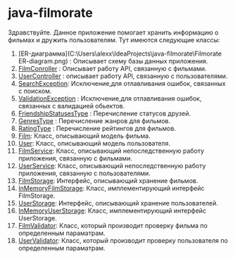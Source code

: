 # java-filmorate  
Здравствуйте. Данное приложение помогает хранить информацию о фильмах и дружить пользователям. Тут имеются следующие классы:  
1) [ER-диаграмма](C:\Users\alexx\IdeaProjects\java-filmorate\Filmorate ER-diagram.png) :
    Описывает схему базы данных приложения.  
2) [FilmConroller](C:\Users\alexx\IdeaProjects\java-filmorate\src\main\java\ru\yandex\practicum\filmorate\controllers\FilmController.java) : Описывает работу API, связанную с фильмами.
3) [UserController](C:\Users\alexx\IdeaProjects\java-filmorate\src\main\java\ru\yandex\practicum\filmorate\controllers\UserController.java) :
   описывает работу API, связанную с пользователями.
4) [SearchException](C:\Users\alexx\IdeaProjects\java-filmorate\src\main\java\ru\yandex\practicum\filmorate\exeptions\SearchException.java):
   Исключение,для отлавливания ошибок, связанных с поиском.
5) [ValidationException](ru/yandex/practicum/filmorate/exeptions/ValidationException.java) :
   Исключение,для отлавливания ошибок, связанных с валидацией обьектов.
6) [FriendshipStatusesType](ru/yandex/practicum/filmorate/model/enums/FriendshipStatusesType.java) : 
    Перечисление статусов друзей.
7) [GenresType](ru/yandex/practicum/filmorate/model/enums/GenresType.java) : 
   Перечисление жанров для фильмов.
8) [RatingType](ru/yandex/practicum/filmorate/model/enums/RatingType.java) :
   Перечисление рейтингов для фильмов.
9) [Film](ru/yandex/practicum/filmorate/model/Film.java): Класс, описывающий модель фильма.
10) [User](ru/yandex/practicum/filmorate/model/User.java): Класс, описывающий модель пользователя.
11) [FilmService](ru/yandex/practicum/filmorate/service/FilmService.java): Класс, описывающий непоследственную работу приложения, связанную с фильмами.
12) [UserService](ru/yandex/practicum/filmorate/service/UserService.java): Класс, описывающий непоследственную работу приложения, связанную с пользователями.
13) [FilmStorage](src/main/java/ru/yandex/practicum/filmorate/storage/FilmStorage.java): Интерфейс, описывающий хранение фильмов.
14) [InMemoryFilmStorage](ru/yandex/practicum/filmorate/storage/InMemoryFilmStorage.java): Класс, имплементирующий интерфейс FilmStorage.
15) [UserStorage](ru/yandex/practicum/filmorate/storage/UserStorage.java): Интерфейс, описывающий хранение пользователей.
16) [InMemoryUserStorage](ru/yandex/practicum/filmorate/storage/InMemoryUserStorage.java): Класс, имплементирующий интерфейс UserStorage.
17) [FilmValidator](ru/yandex/practicum/filmorate/validators/FilmValidator.java): Класс, который производит проверку фильма по определенным параматрам.
18) [UserValidator](ru/yandex/practicum/filmorate/validators/UserValidator.java): Класс, который производит проверку пользователя по определенным параматрам.